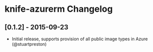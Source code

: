 # knife-azurerm Changelog
## [0.1.2] - 2015-09-23
- Initial release, supports provision of all public image types in Azure (@stuartpreston)
